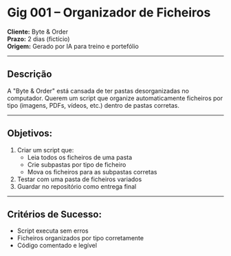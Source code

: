# Gig 001 – Organizador de Ficheiros

**Cliente:** Byte & Order  
**Prazo:** 2 dias (fictício)  
**Origem:** Gerado por IA para treino e portefólio  

---

## Descrição
A "Byte & Order" está cansada de ter pastas desorganizadas no computador. Querem um script que organize automaticamente ficheiros por tipo (imagens, PDFs, vídeos, etc.) dentro de pastas corretas.

---

## Objetivos:
1. Criar um script que:
   - Leia todos os ficheiros de uma pasta
   - Crie subpastas por tipo de ficheiro
   - Mova os ficheiros para as subpastas corretas
2. Testar com uma pasta de ficheiros variados
3. Guardar no repositório como entrega final

---

## Critérios de Sucesso:
- Script executa sem erros
- Ficheiros organizados por tipo corretamente
- Código comentado e legível
